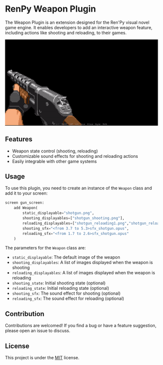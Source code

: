 # RenPy Weapon Plugin

The Weapon Plugin is an extension designed for the Ren'Py visual novel game engine. It enables developers to add an interactive weapon feature, including actions like shooting and reloading, to their games.

![Example](example.gif)

## Features

* Weapon state control (shooting, reloading)
* Customizable sound effects for shooting and reloading actions
* Easily integrable with other game systems

## Usage

To use this plugin, you need to create an instance of the `Weapon` class and add it to your screen:

```python
screen gun_screen:
    add Weapon(
        static_displayable="shotgun.png", 
        shooting_displayables=["shotgun_shooting.png"], 
        reloading_displayables=["shotgun_reloading1.png","shotgun_reloading2.png", "shotgun_reloading3.png", "shotgun_reloading4.png"], 
        shooting_sfx="<from 3.7 to 5.3>sfx_shotgun.opus", 
        reloading_sfx="<from 1.7 to 2.6>sfx_shotgun.opus"
    )
```

The parameters for the `Weapon` class are:

* `static_displayable`: The default image of the weapon
* `shooting_displayables`: A list of images displayed when the weapon is shooting
* `reloading_displayables`: A list of images displayed when the weapon is reloading
* `shooting_state`: Initial shooting state (optional)
* `reloading_state`: Initial reloading state (optional)
* `shooting_sfx`: The sound effect for shooting (optional)
* `reloading_sfx`: The sound effect for reloading (optional)

## Contribution

Contributions are welcomed! If you find a bug or have a feature suggestion, please open an issue to discuss.

## License

This project is under the [MIT](LICENSE) license.
